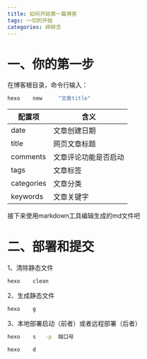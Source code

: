 ```yaml
---
title: 如何开始第一篇博客
tags: 一切的开始
categories: 碎碎念
---
```


# 一、你的第一步

在博客根目录，命令行输入：

```bash
hexo	new		"文章title"
```

| 配置项     | 含义                 |
| ---------- | -------------------- |
| date       | 文章创建日期         |
| title      | 网页文章标题         |
| comments   | 文章评论功能是否启动 |
| tags       | 文章标签             |
| categories | 文章分类             |
| keywords   | 文章关键字           |

接下来使用markdown工具编辑生成的md文件吧

# 二、部署和提交

1、清除静态文件

```bash
hexo 	clean
```

2、生成静态文件

```bash
hexo 	g
```

3、本地部署启动（前者）或者远程部署（后者）

```bash
hexo 	s 	-p 	端口号
```

```bash
hexo 	d
```

